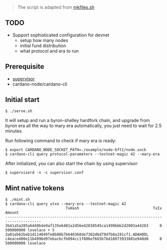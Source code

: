 > The script is adapted from [mkfiles.sh](https://github.com/input-output-hk/cardano-node/blob/master/scripts/byron-to-mary/mkfiles.sh)

## TODO
- Support sophisticated configuration for devnet
  - setup how many nodes
  - initial fund distribution
  - what protocol and era to run

## Prerequisite

- [supervisor](https://pypi.org/project/supervisor/)
- cardano-node/cardano-cli

## Initial start

```shell
$ ./serve.sh
```

It will setup and run a byron-shelley hardfork chain, and upgrade from byron era all the way to mary era automatically, you just need to wait for 2.5 minutes.

Run following command to check if mary era is ready:

```shell
$ export CARDANO_NODE_SOCKET_PATH=./example/node-bft1/node.sock
$ cardano-cli query protocol-parameters --testnet-magic 42 --mary-era
```

After initialized, you can also start the chain by using supervisor:

```shell
$ supervisord -n -c supervisor.conf
```

## Mint native tokens

```
$ ./mint.sh
$ cardano-cli query utxo --mary-era --testnet-magic 42
                           TxHash                                 TxIx        Amount
--------------------------------------------------------------------------------------
3b41a5a285a6d49bde9af135e6401a2d56e42038545ca1499bbb2d2003a44283     0        500000000 lovelace + 5 3a81eb62beb1d114049fe8b80b7b640368de7302d6d79dfb8a191cf1.ADAHODL
c4eace400e11b4996d97ebacbcfb094cc1f886ef665b7bd18073933881e940d8     0        500000000 lovelace
```



